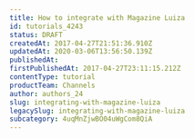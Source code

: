```yaml
---
title: How to integrate with Magazine Luiza
id: tutorials_4243
status: DRAFT
createdAt: 2017-04-27T21:51:36.910Z
updatedAt: 2020-03-06T13:56:50.139Z
publishedAt: 
firstPublishedAt: 2017-04-27T23:11:15.212Z
contentType: tutorial
productTeam: Channels
author: authors_24
slug: integrating-with-magazine-luiza
legacySlug: integrating-with-magazine-luiza
subcategory: 4uqMnZjwBO04uWgCom8QiA
---
```



